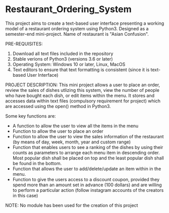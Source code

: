 # Restaurant_Ordering_System
This project aims to create a text-based user interface presenting a working model of a restaurant ordering system using Python3.
Designed as a semester-end mini-project.
Name of restaurant is "Asian Confusion".

PRE-REQUISITES:
1. Download all text files included in the repository
2. Stable verions of Python3 (versions 3.6 or later)
3. Operating System: Windows 10 or later, Linux, MacOS
4. Text editors to ensure that text formatting is consistent (since it is text-based User Interface)

PROJECT DESCRIPTION:
This mini project allows a user to place an order, review the sales of dishes utlizing this system, view the number of people who have bought each dish,
or edit items within the menu. It stores and accesses data within text files (compulsory requirement for project) which are accessed using the open() method in Python3.

Some key functions are:
  - A function to allow the user to view all the items in the menu
  - Function to allow the user to place an order
  - Function to allow the user to view the sales information of the restaurant (by means of day, week, month, year and custom range)
  - Function that enables users to see a ranking of the dishes by using their counts as parameters to arrange each menu item in descending order. 
     Most popular dish shall be placed on top and the least popular dish shall be found in the bottom.
  - Function that allows the user to add/delete/update an item within in the menu.
  - Function to give the users access to a discount coupon, provided they spend more than an amount set in advance (100 dollars) and are willing to perform a particular 
     action (follow instagram accounts of the creators in this case)
 
 NOTE: No module has been used for the creation of this project
